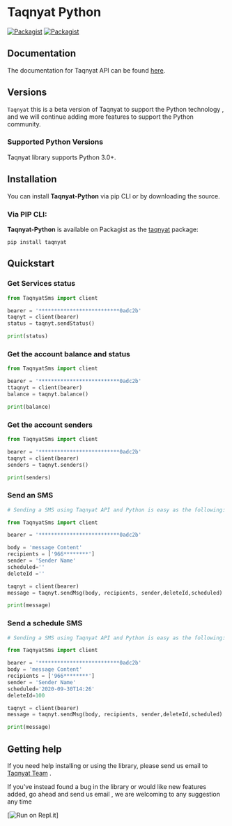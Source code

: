 # Taqnyat Python

[![Packagist](https://img.shields.io/badge/Python-v1.0.0-blue)](https://pypi.org/project/Taqnyat/)
[![Packagist](https://img.shields.io/badge/Download-12.4KB-Green)](https://pypi.org/project/Taqnyat/)

## Documentation

The documentation for Taqnyat API can be found [here][apidocs].

## Versions

`Taqnyat` this is a beta version of Taqnyat to support the Python technology , and we will continue adding more features to support the Python community.
### Supported Python Versions

Taqnyat library supports Python 3.0+.

## Installation

You can install **Taqnyat-Python** via pip CLI or by downloading the source.

### Via PIP CLI:

**Taqnyat-Python** is available on Packagist as the
[taqnyat]([![Packagist](https://img.shields.io/badge/repl-White)](https://pypi.org/project/Taqnyat/)
) package:

```
pip install taqnyat
```

## Quickstart

### Get Services status

```Python
from TaqnyatSms import client

bearer = '**************************0adc2b'
taqnyt = client(bearer)
status = taqnyt.sendStatus()

print(status)

```

### Get the account balance and status

```Python
from TaqnyatSms import client

bearer = '**************************0adc2b'
ttaqnyt = client(bearer)
balance = taqnyt.balance()

print(balance)

```

### Get the account senders

```Python
from TaqnyatSms import client

bearer = '**************************0adc2b'
taqnyt = client(bearer)
senders = taqnyt.senders()

print(senders)

```

### Send an SMS

```Python
# Sending a SMS using Taqnyat API and Python is easy as the following:

from TaqnyatSms import client

bearer = '**************************0adc2b'

body = 'message Content'
recipients = ['966********']
sender = 'Sender Name'
scheduled=''
deleteId =''

taqnyt = client(bearer)
message = taqnyt.sendMsg(body, recipients, sender,deleteId,scheduled)

print(message)

```


### Send a schedule SMS

```Python
# Sending a SMS using Taqnyat API and Python is easy as the following:

from TaqnyatSms import client

bearer = '**************************0adc2b'
body = 'message Content'
recipients = ['966********']
sender = 'Sender Name'
scheduled='2020-09-30T14:26'
deleteId=100

taqnyt = client(bearer)
message = taqnyt.sendMsg(body, recipients, sender,deleteId,scheduled)

print(message)

```


## Getting help

If you need help installing or using the library, please send us email to [Taqnyat Team](mailto:dev@taqnyat.sa) .

If you've instead found a bug in the library or would like new features added, go ahead and send us email , we are welcoming to any suggestion any time

[apidocs]: http://taqnyat.sa/documentation
[libdocs]: https://github.com/taqnyat/python/README.md

[![Run on Repl.it](https://repl.it/badge/github/taqnyat/python)]
